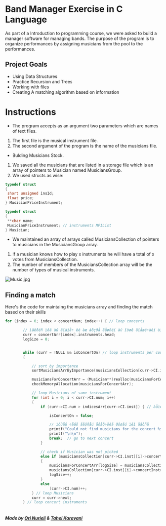 # Band Manager Exercise in C Language

As part of a Introduction to programming course, we were asked to build a manager software for managing bands.
The purpose of the program is to organize performances by assigning musicians from the pool to the performances.


## Project Goals
- Using Data Structures 
- Practice Recursion and Trees
- Working with files
- Creating A matching algorithm based on information

# Instructions
- The program accepts as an argument two parameters which are names of text files. 
1. The first file is the musical instrument file.
2. The second argument of the program is the name of the musicians file.
- Bulding Musicians Stock.
1. We saved all the musicians that are listed in a storage file which is an array of pointers to Musician named MusiciansGroup.
2. We used structs as wise:

```c
typedef struct
{
 short unsigned insId;
 float price;
} MusicianPriceInstrument;

typedef struct
{
 **char name;
 MusicianPriceInstrument; // instruments MPIList
} Musician;

```
- We maintained an array of arrays called MusiciansCollection of pointers to musicians in the MusiciansGroup array.
1. If a musician knows how to play x instruments he will have a total of x votes from MusiciansCollection.
2. The number of members of the MusiciansCollection array will be the number of types of musical instruments.

![Music.jpg](https://drive.google.com/uc?id=17kP3_kUpAjaHEaJWg4CGSPq0g7_Y6cgm)

## Finding a match
Here's the code for maintaing the musicians array and finding the match based on their skills

```c
for (index = 0; index < concertNum; index++) { // loop concerts

		// ìäëðéñ ìôä àú äîàìå÷ ëé àæ àðçðå ãåøñéí àú îòøê äîåæé÷àéí ùì ääåôòåú ä÷åãîåú
		curr = concertArr[index].instruments.head;
		logSize = 0;


		while (curr = !NULL && isConcertOn) // loop instruments per concert
		{

			// sort by importance
			sortMusiciansArrByImportance(musiciansCollection[curr->CI.inst], curr->CI.inst, curr->CI.importance, numOfMusicians);

			musiciansForConcertArr = (Musician**)realloc(musiciansForConcertArr, logSize + sizeof(Musician*) * (curr->CI.num));
			checkMemoryAllocation(musiciansForConcertArr);

			// loop Musicians of same instrument
			for (int i = 0; i < curr->CI.num; i++)
			{
				if (curr->CI.num > indicesArr[curr->CI.inst]) { // àåìé ìäåöéà àú äúðàé îçåõ ììåìàä åìäåñéó àåúå ø÷ ëàùø îâãéìéí àú 

					isConcertOn = false;

					// ìòùåú ÷åáõ äãôñåú åôåð÷öéä ðôøãú ìëì äãôñä
					printf("Could not find musicians for the concert %s", concertArr[index].name);
					printf("\n\n");
					break; 	// go to next concert
				}

				// check if Musician was not picked
				else if (musiciansCollection[curr->CI.inst][i]->concertInstrument_id == DEFUALT_ID)
				{
					musiciansForConcertArr[logSize] = musiciansCollection[curr->CI.inst][i];
					musiciansCollection[curr->CI.inst][i]->concertInstrument_id = curr->CI.inst;
					logSize++;
				}
				else
					(curr->CI.num)++;
			} // loop Musicians
			curr = curr->next;
		} // loop concert instruments
    
```


 


##### Made by [Ori Nurieli](https://github.com/orinurieli) & [Tahel Karavani](https://github.com/tahelka)  
